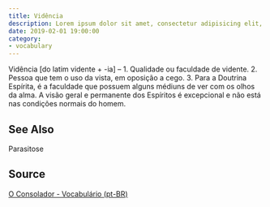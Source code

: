 ```yaml
---
title: Vidência
description: Lorem ipsum dolor sit amet, consectetur adipisicing elit, sed do eiusmod tempor incididunt ut labore et dolore magna aliqua.  TODO
date: 2019-02-01 19:00:00
category:
- vocabulary
---
```


Vidência [do latim vidente + -ia] – 1. Qualidade ou faculdade de vidente. 2. Pessoa que tem o uso da vista, em oposição a cego. 3. Para a Doutrina Espírita, é a faculdade que possuem alguns médiuns de ver com os olhos da alma. A visão geral e permanente dos Espíritos é excepcional e não está nas condições normais do homem.

## See Also
Parasitose

## Source
[O Consolador - Vocabulário (pt-BR)](http://www.oconsolador.com.br/linkfixo/vocabulario/principal.html)
